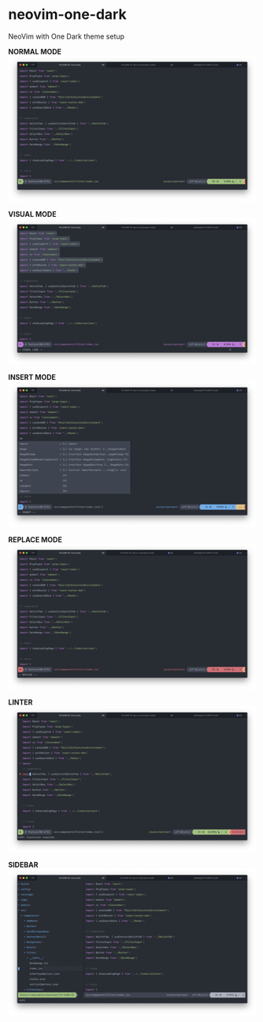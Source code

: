 # neovim-one-dark
NeoVim with One Dark theme setup

**NORMAL MODE**
![alt normal](screenshots/normal-mode.png)

**VISUAL MODE**
![alt visual](screenshots/visual-mode.png)

**INSERT MODE**
![alt insert](screenshots/insert-mode.png)

**REPLACE MODE**
![alt replace](screenshots/replace-mode.png)

**LINTER**
![alt linter](screenshots/linter.png)

**SIDEBAR**
![alt replace](screenshots/sidebar.png)
